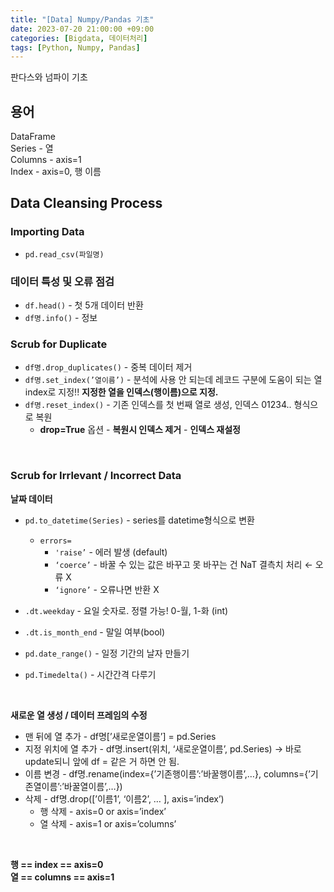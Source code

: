 ```yaml
---
title: "[Data] Numpy/Pandas 기초"
date: 2023-07-20 21:00:00 +09:00
categories: [Bigdata, 데이터처리]
tags: [Python, Numpy, Pandas]
---
```


판다스와 넘파이 기초

<!-- ## 목차
- [용어](#용어)
- [Data Cleansing Process](#data-cleansing-process)
  * [Importing Data](#importing-data)
  * [데이터 특성 및 오류 점검](#데이터-특성-및-오류-점검)
  * [Scrub for Duplicate](#scrub-for-duplicate)
  * [Scrub for Irrlevant / Incorrect Data](#scrub-for-irrlevant--incorrect-data) -->

## 용어
DataFrame  
Series - 열  
Columns - axis=1  
Index - axis=0, 행 이름  

## Data Cleansing Process
### Importing Data
- `pd.read_csv(파일명)`

### 데이터 특성 및 오류 점검
- `df.head()` - 첫 5개 데이터 반환
- `df명.info()` - 정보

### Scrub for Duplicate
- `df명.drop_duplicates()` - 중복 데이터 제거
- `df명.set_index(’열이름’)` - 분석에 사용 안 되는데 레코드 구분에 도움이 되는 열 index로 지정!! **지정한 열을 인덱스(행이름)으로 지정.**
- `df명.reset_index()` - 기존 인덱스를 첫 번째 열로 생성, 인덱스 01234.. 형식으로 복원
    - **drop=True** 옵션 - **복원시 인덱스 제거** - **인덱스 재설정**

<br>

### Scrub for Irrlevant / Incorrect Data
**날짜 데이터**
- `pd.to_datetime(Series)` - series를 datetime형식으로 변환
    - `errors=`
        - `'raise’` - 에러 발생 (default)
        - `‘coerce’` - 바꿀 수 있는 값은 바꾸고 못 바꾸는 건 NaT 결측치 처리 ← 오류 X
        - `‘ignore’` - 오류나면 반환 X
- `.dt.weekday` - 요일 숫자로. 정렬 가능! 0-월, 1-화 (int)
- `.dt.is_month_end` - 말일 여부(bool)

- `pd.date_range()` - 일정 기간의 날자 만들기
- `pd.Timedelta()` - 시간간격 다루기

<br>

**새로운 열 생성 / 데이터 프레임의 수정**
- 맨 뒤에 열 추가 - df명[’새로운열이름’] = pd.Series
- 지정 위치에 열 추가 - df명.insert(위치, ‘새로운열이름’, pd.Series) → 바로 update되니 앞에 df = 같은 거 하면 안 됨.
- 이름 변경 - df명.rename(index={’기존행이름’:’바꿀행이름’,…}, columns={’기존열이름’:’바꿀열이름’,…})
- 삭제 - df명.drop([’이름1’, ‘이름2’, … ], axis=’index’)
    - 행 삭제 - axis=0 or axis=’index’
    - 열 삭제 - axis=1 or axis=’columns’

<br>

**행 == index == axis=0**  
**열 == columns == axis=1**